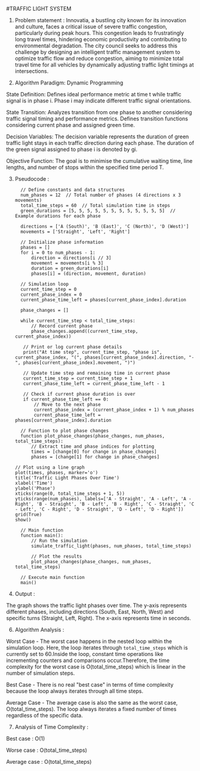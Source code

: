 #TRAFFIC LIGHT SYSTEM

1) Problem statement : 
Innovatia, a bustling city known for its innovation and culture, faces a critical issue of severe traffic congestion, particularly during peak hours. This congestion leads to frustratingly long travel times, hindering economic productivity and contributing to environmental degradation. The city council seeks to address this challenge by designing an intelligent traffic management system to optimize traffic flow and reduce congestion, aiming to minimize total travel time for all vehicles by dynamically adjusting traffic light timings at intersections.

2) Algorithm Paradigm: Dynamic Programming

State Definition:
Defines ideal performance metric at time t while traffic signal is in phase i. 
Phase i may indicate different traffic signal orientations. 

State Transition:
Analyzes transition from one phase to another considering traffic signal timing and performance metrics. 
Defines transition functions considering current phase and assigned green time. 

Decision Variables:
The decision variable represents the duration of green traffic light stays in each traffic direction during each phase. 
The duration of the green signal assigned to phase i is denoted by gi. 

Objective Function:
The goal is to minimise the cumulative waiting time, line lengths, and number of stops within the specified time period T.
   
3) Pseudocode : 

         // Define constants and data structures
         num_phases = 12  // Total number of phases (4 directions x 3 movements)
         total_time_steps = 60  // Total simulation time in steps
         green_durations = [5, 5, 5, 5, 5, 5, 5, 5, 5, 5, 5, 5]  // Example durations for each phase
         
         directions = ['A (South)', 'B (East)', 'C (North)', 'D (West)']
         movements = ['Straight', 'Left', 'Right']

         // Initialize phase information
         phases = []
         for i = 0 to num_phases - 1:
             direction = directions[i // 3]
             movement = movements[i % 3]
             duration = green_durations[i]
             phases[i] = (direction, movement, duration)

         // Simulation loop
         current_time_step = 0
         current_phase_index = 0
         current_phase_time_left = phases[current_phase_index].duration
         
         phase_changes = []
         
         while current_time_step < total_time_steps:
             // Record current phase
             phase_changes.append((current_time_step, current_phase_index))

          // Print or log current phase details
          print("At time step", current_time_step, "phase is", current_phase_index, "(", phases[current_phase_index].direction, "-", phases[current_phase_index].movement, ")")
      
          // Update time step and remaining time in current phase
          current_time_step = current_time_step + 1
          current_phase_time_left = current_phase_time_left - 1
      
          // Check if current phase duration is over
          if current_phase_time_left == 0:
              // Move to the next phase
              current_phase_index = (current_phase_index + 1) % num_phases
              current_phase_time_left = phases[current_phase_index].duration

         // Function to plot phase changes
         function plot_phase_changes(phase_changes, num_phases, total_time_steps):
             // Extract time and phase indices for plotting
             times = [change[0] for change in phase_changes]
             phases = [change[1] for change in phase_changes]
   
       // Plot using a line graph
       plot(times, phases, marker='o')
       title('Traffic Light Phases Over Time')
       xlabel('Time')
       ylabel('Phase')
       xticks(range(0, total_time_steps + 1, 5))
       yticks(range(num_phases), labels=['A - Straight', 'A - Left', 'A - Right', 'B - Straight', 'B - Left', 'B - Right', 'C - Straight', 'C - Left', 'C - Right', 'D - Straight', 'D - Left', 'D - Right'])
       grid(True)
       show()

         // Main function
         function main():
             // Run the simulation
             simulate_traffic_light(phases, num_phases, total_time_steps)

             // Plot the results
             plot_phase_changes(phase_changes, num_phases, total_time_steps)
         
         // Execute main function
         main()

4) Output :

The graph shows the traffic light phases over time. The y-axis represents different phases, including directions (South, East, North, West) and specific turns (Straight, Left, Right). The x-axis represents time in seconds.

6) Algorithm Analysis : 
  
Worst Case - The worst case happens in the nested loop within the simulation loop. Here, the loop iterates through `total_time_steps` which is currently set to 60.Inside the loop, constant time operations like incrementing counters and comparisons occur.Therefore, the time complexity for the worst case is O(total_time_steps) which is linear in the number of simulation steps.

Best Case - There is no real "best case" in terms of time complexity because the loop always iterates through all time steps.

Average Case - The average case is also the same as the worst case, O(total_time_steps). The loop always iterates a fixed number of times regardless of the specific data.

7) Analysis of Time Complexity :
   
Best case : O(1)

Worse case : O(total_time_steps)

Average case : O(total_time_steps)

   
